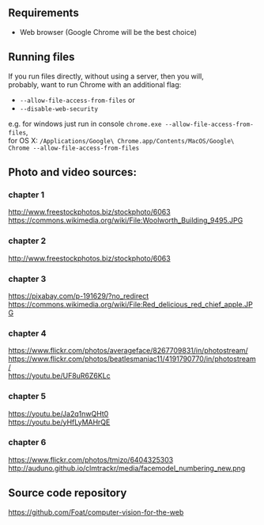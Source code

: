 ## Requirements

* Web browser (Google Chrome will be the best choice)

## Running files
If you run files directly, without using a server, then you will,  
probably, want to run Chrome with an additional flag:

* `--allow-file-access-from-files` or
* `--disable-web-security`

e.g. for windows just run in console `chrome.exe --allow-file-access-from-files`,  
for OS X: ```/Applications/Google\ Chrome.app/Contents/MacOS/Google\ Chrome --allow-file-access-from-files```

## Photo and video sources:

### chapter 1
http://www.freestockphotos.biz/stockphoto/6063  
https://commons.wikimedia.org/wiki/File:Woolworth_Building_9495.JPG

### chapter 2
http://www.freestockphotos.biz/stockphoto/6063

### chapter 3
https://pixabay.com/p-191629/?no_redirect  
https://commons.wikimedia.org/wiki/File:Red_delicious_red_chief_apple.JPG

### chapter 4
https://www.flickr.com/photos/averageface/8267709831/in/photostream/  
https://www.flickr.com/photos/beatlesmaniac11/4191790770/in/photostream/  
https://youtu.be/UF8uR6Z6KLc

### chapter 5
https://youtu.be/Ja2q1nwQHt0  
https://youtu.be/yHfLyMAHrQE

### chapter 6
https://www.flickr.com/photos/tmizo/6404325303  
http://auduno.github.io/clmtrackr/media/facemodel_numbering_new.png

## Source code repository
https://github.com/Foat/computer-vision-for-the-web
